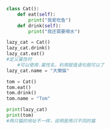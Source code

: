 
<BlogInfo title="3.新建两个猫对象" author="白日梦想猿" pv=0 read_times=0 pre_cost_time=0分15秒 category="面向对象" tag_list="['面向对象']" create_time="2020.02.21 11:53:32" update_time="2020.02.21 12:10:36" />

```python
class Cat():
    def eat(self):
        print("我爱吃鱼")
    def drink(self):
        print("我还需要喝水")

lazy_cat = Cat()
lazy_cat.drink()
lazy_cat.eat()
#定义属性时
    #可以使用.属性名，利用赋值语句就可以了
lazy_cat.name = "大懒猫"

tom = Cat()
tom.eat()
tom.drink()
tom.name = "Tom"

print(lazy_cat)
print(tom)
#两只猫的地址不一样，说明是两只不同的猫
```
